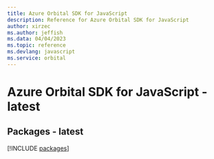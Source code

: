 ```yaml
---
title: Azure Orbital SDK for JavaScript
description: Reference for Azure Orbital SDK for JavaScript
author: xirzec
ms.author: jeffish
ms.data: 04/04/2023
ms.topic: reference
ms.devlang: javascript
ms.service: orbital
---
```

# Azure Orbital SDK for JavaScript - latest
## Packages - latest
[!INCLUDE [packages](orbital-index.md)]